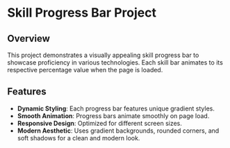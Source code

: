 # Skill Progress Bar Project

## Overview

This project demonstrates a visually appealing skill progress bar to showcase proficiency in various technologies. Each skill bar animates to its respective percentage value when the page is loaded.

## Features

- **Dynamic Styling**: Each progress bar features unique gradient styles.
- **Smooth Animation**: Progress bars animate smoothly on page load.
- **Responsive Design**: Optimized for different screen sizes.
- **Modern Aesthetic**: Uses gradient backgrounds, rounded corners, and soft shadows for a clean and modern look.
